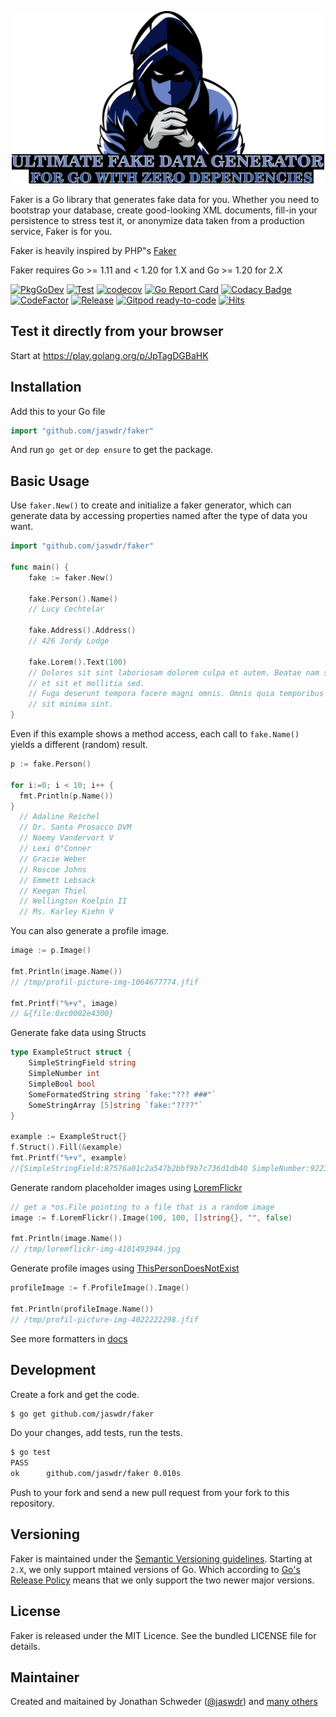 <p align="center">
  <img width="500" src="./cover.png">
</p>

Faker is a Go library that generates fake data for you. Whether you need to bootstrap your database, create good-looking XML documents, fill-in your persistence to stress test it, or anonymize data taken from a production service, Faker is for you.

Faker is heavily inspired by PHP"s [Faker](https://github.com/fzaninotto/Faker)

Faker requires Go >= 1.11 and < 1.20 for 1.X and Go >= 1.20 for 2.X 

[![PkgGoDev](https://pkg.go.dev/badge/github.com/jaswdr/faker)](https://pkg.go.dev/github.com/jaswdr/faker)
[![Test](https://github.com/jaswdr/faker/actions/workflows/test.yml/badge.svg)](https://github.com/jaswdr/faker/actions/workflows/test.yml)
[![codecov](https://codecov.io/gh/jaswdr/faker/branch/master/graph/badge.svg)](https://codecov.io/gh/jaswdr/faker)
[![Go Report Card](https://goreportcard.com/badge/github.com/jaswdr/faker)](https://goreportcard.com/report/github.com/jaswdr/faker)
[![Codacy Badge](https://api.codacy.com/project/badge/Grade/ba14f84a3f824410be0a6f6670de012a)](https://app.codacy.com/gh/jaswdr/faker?utm_source=github.com&utm_medium=referral&utm_content=jaswdr/faker&utm_campaign=Badge_Grade)
[![CodeFactor](https://www.codefactor.io/repository/github/jaswdr/faker/badge)](https://www.codefactor.io/repository/github/jaswdr/faker)
[![Release](https://img.shields.io/github/release/jaswdr/faker.svg?style=flat-square)](https://github.com/jaswdr/faker/releases)
[![Gitpod ready-to-code](https://img.shields.io/badge/Gitpod-ready--to--code-blue?logo=gitpod)](https://gitpod.io/#https://github.com/jaswdr/faker)
[![Hits](https://hits.seeyoufarm.com/api/count/incr/badge.svg?url=https%3A%2F%2Fgithub.com%2Fjaswdr%2Ffaker&count_bg=%2379C83D&title_bg=%23555555&icon=&icon_color=%23E7E7E7&title=hits&edge_flat=false)](https://hits.seeyoufarm.com)

## Test it directly from your browser

Start at https://play.golang.org/p/JpTagDGBaHK

## Installation

Add this to your Go file

```go
import "github.com/jaswdr/faker"
```

And run `go get` or `dep ensure` to get the package.

## Basic Usage

Use `faker.New()` to create and initialize a faker generator, which can generate data by accessing properties named after the type of data you want.

```go
import "github.com/jaswdr/faker"

func main() {
    fake := faker.New()

    fake.Person().Name()
    // Lucy Cechtelar

    fake.Address().Address()
    // 426 Jordy Lodge

    fake.Lorem().Text(100)
    // Dolores sit sint laboriosam dolorem culpa et autem. Beatae nam sunt fugit
    // et sit et mollitia sed.
    // Fuga deserunt tempora facere magni omnis. Omnis quia temporibus laudantium
    // sit minima sint.
}
```

Even if this example shows a method access, each call to `fake.Name()` yields a different (random) result.

```go
p := fake.Person()

for i:=0; i < 10; i++ {
  fmt.Println(p.Name())
}
  // Adaline Reichel
  // Dr. Santa Prosacco DVM
  // Noemy Vandervort V
  // Lexi O"Conner
  // Gracie Weber
  // Roscoe Johns
  // Emmett Lebsack
  // Keegan Thiel
  // Wellington Koelpin II
  // Ms. Karley Kiehn V
```

You can also generate a profile image.

```go
image := p.Image()

fmt.Println(image.Name())
// /tmp/profil-picture-img-1064677774.jfif

fmt.Printf("%+v", image)
// &{file:0xc0002e4300}
```

Generate fake data using Structs

```go
type ExampleStruct struct {
	SimpleStringField string
	SimpleNumber int
	SimpleBool bool
	SomeFormatedString string `fake:"??? ###"`
	SomeStringArray [5]string `fake:"????"`
}

example := ExampleStruct{}
f.Struct().Fill(&example)
fmt.Printf("%+v", example)
//{SimpleStringField:87576a01c2a547b2bbf9b7c736d1db40 SimpleNumber:9223372036854775807 SimpleBool:false SomeFormatedString:cxo 321 SomeStringArray:[effr swxp ldnj obcs nvlg]}
```

Generate random placeholder images using [LoremFlickr](https://loremflickr.com/)

```go
// get a *os.File pointing to a file that is a random image
image := f.LoremFlickr().Image(100, 100, []string{}, "", false)

fmt.Println(image.Name())
// /tmp/loremflickr-img-4101493944.jpg
```

Generate profile images using [ThisPersonDoesNotExist](https://thispersondoesnotexist.com/)

```go
profileImage := f.ProfileImage().Image()

fmt.Println(profileImage.Name())
// /tmp/profil-picture-img-4022222298.jfif
```

See more formatters in [docs](https://pkg.go.dev/github.com/jaswdr/faker?tab=doc)

## Development

Create a fork and get the code.

```bash
$ go get github.com/jaswdr/faker
```

Do your changes, add tests, run the tests.

```bash
$ go test
PASS
ok      github.com/jaswdr/faker 0.010s
```

Push to your fork and send a new pull request from your fork to this repository.

## Versioning

Faker is maintained under the [Semantic Versioning guidelines](http://semver.org/). Starting at `2.X`, we only support mtained versions of Go. Which according to [Go's Release Policy](https://go.dev/doc/devel/release) means that we only support the two newer major versions.

## License

Faker is released under the MIT Licence. See the bundled LICENSE file for details.

## Maintainer

Created and maitained by Jonathan Schweder ([@jaswdr](https://github.com/jaswdr)) and [many others](https://github.com/jaswdr/faker/graphs/contributors)
